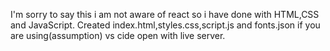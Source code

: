 I'm sorry to say this i am not aware of react so i have done with HTML,CSS and JavaScript.
Created index.html,styles.css,script.js and fonts.json
if you are using(assumption) vs cide open with live server.
